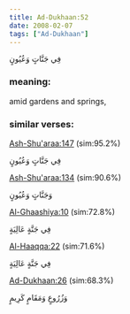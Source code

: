 ```yaml
---
title: Ad-Dukhaan:52
date: 2008-02-07
tags: ["Ad-Dukhaan"]
---
```

فِي جَنَّاتٍ وَعُيُونٍ
### meaning: 
amid gardens and springs,
### similar verses: 

[Ash-Shu'araa:147](/26/147) (sim:95.2%)

فِي جَنَّاتٍ وَعُيُونٍ

[Ash-Shu'araa:134](/26/134) (sim:90.6%)

وَجَنَّاتٍ وَعُيُونٍ

[Al-Ghaashiya:10](/88/10) (sim:72.8%)

فِي جَنَّةٍ عَالِيَةٍ

[Al-Haaqqa:22](/69/22) (sim:71.6%)

فِي جَنَّةٍ عَالِيَةٍ

[Ad-Dukhaan:26](/44/26) (sim:68.3%)

وَزُرُوعٍ وَمَقَامٍ كَرِيمٍ
